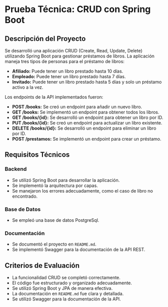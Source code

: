 # Prueba Técnica: CRUD con Spring Boot

## Descripción del Proyecto

Se desarrolló una aplicación CRUD (Create, Read, Update, Delete) utilizando Spring Boot para gestionar préstamos de libros. La aplicación maneja tres tipos de personas para el préstamo de libros:

- **Afiliado:** Puede tener un libro prestado hasta 10 días.
- **Empleado:** Puede tener un libro prestado hasta 7 días.
- **Invitado:** Puede tener un libro prestado hasta 5 días y solo un préstamo activo a la vez.

Los endpoints de la API implementados fueron:

- **POST /books:** Se creó un endpoint para añadir un nuevo libro.
- **GET /books:** Se implementó un endpoint para obtener todos los libros.
- **GET /books/{id}:** Se desarrolló un endpoint para obtener un libro por ID.
- **PUT /books/{id}:** Se creó un endpoint para actualizar un libro existente.
- **DELETE /books/{id}:** Se desarrolló un endpoint para eliminar un libro por ID.
- **POST /prestamos:** Se implementó un endpoint para crear un préstamo.

## Requisitos Técnicos

### Backend
- Se utilizó Spring Boot para desarrollar la aplicación.
- Se implementó la arquitectura por capas.
- Se manejaron los errores adecuadamente, como el caso de libro no encontrado.

### Base de Datos
- Se empleó una base de datos PostgreSql.

### Documentación
- Se documentó el proyecto en `README.md`.
- Se implementó Swagger para la documentación de la API REST.

## Criterios de Evaluación

- La funcionalidad CRUD se completó correctamente.
- El código fue estructurado y organizado adecuadamente.
- Se utilizó Spring Boot y JPA de manera efectiva.
- La documentación en `README.md` fue clara y detallada.
- Se utilizó Swagger para la documentación de la API.